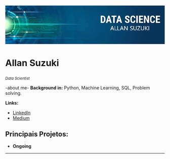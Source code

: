 <p align="center">
  <img src="intro_banner.png" >
</p>

# Allan Suzuki
<sub>*Data Scientist*</sub>

-about me-
**Background in:** Python, Machine Learning, SQL, Problem solving.

**Links:**
* [LinkedIn](https://www.linkedin.com/in/allanysuzuki)
* [Medium](https://medium.com/@asuzukipk)


## Principais Projetos:

* **Ongoing**

---




